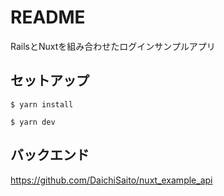# README
RailsとNuxtを組み合わせたログインサンプルアプリ

## セットアップ
```
$ yarn install

$ yarn dev

```

## バックエンド
https://github.com/DaichiSaito/nuxt_example_api
